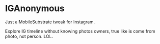 IGAnonymous
===========

Just a MobileSubstrate tweak for Instagram.

Explore IG timeline without knowing photos owners, true like is come from photo, not person. LOL.
